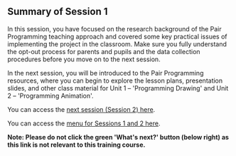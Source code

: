 ## Summary of Session 1

In this session, you have focused on the research background of the Pair Programming teaching approach and covered some key practical issues of implementing the project in the classroom. Make sure you fully understand the opt-out process for parents and pupils and the data collection procedures before you move on to the next session.
 
In the next session, you will be introduced to the Pair Programming resources, where you can begin to explore the lesson plans, presentation slides, and other class material for Unit 1 – 'Programming Drawing' and Unit 2 – 'Programming Animation'. 

You can access the [next session (Session 2) here](https://projects.raspberrypi.org/en/projects/gbic-pair-programming-2).

You can access the [menu for Sessions 1 and 2 here](https://projects.raspberrypi.org/en/pathways/gbic-pair-programming-training).

**Note: Please do not click the green 'What's next?' button (below right) as this link is not relevant to this training course.**
